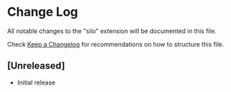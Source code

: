# Change Log

All notable changes to the "silo" extension will be documented in this file.

Check [Keep a Changelog](http://keepachangelog.com/) for recommendations on how to structure this file.

## [Unreleased]

- Initial release
